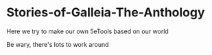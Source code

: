 # Stories-of-Galleia-The-Anthology
Here we try to make our own 5eTools based on our world

Be wary, there's lots to work around
